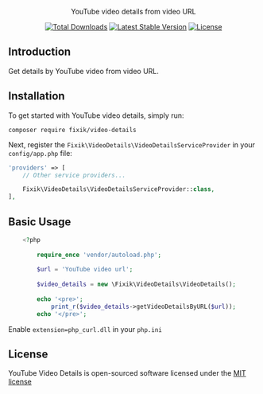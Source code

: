 <p align="center">YouTube video details from video URL</p>

<p align="center">
<a href="https://packagist.org/packages/fixik/video-details"><img src="https://poser.pugx.org/fixik/video-details/d/total.svg" alt="Total Downloads"></a>
<a href="https://packagist.org/packages/fixik/video-details"><img src="https://poser.pugx.org/fixik/video-details/v/stable.svg" alt="Latest Stable Version"></a>
<a href="https://packagist.org/packages/fixik/video-details"><img src="https://poser.pugx.org/fixik/video-details/license.svg" alt="License"></a>
</p>

## Introduction

Get details by YouTube video from video URL.

## Installation

To get started with YouTube video details, simply run:

    composer require fixik/video-details

Next, register the `Fixik\VideoDetails\VideoDetailsServiceProvider` in your `config/app.php` file:

```php
'providers' => [
    // Other service providers...

    Fixik\VideoDetails\VideoDetailsServiceProvider::class,
],
```

## Basic Usage

```php
    <?php
    
        require_once 'vendor/autoload.php';
        
        $url = 'YouTube video url';
        
        $video_details = new \Fixik\VideoDetails\VideoDetails();
    
        echo '<pre>';
            print_r($video_details->getVideoDetailsByURL($url));
        echo '</pre>';
```

Enable `extension=php_curl.dll` in your `php.ini`

## License

YouTube Video Details is open-sourced software licensed under the [MIT license](http://opensource.org/licenses/MIT)